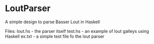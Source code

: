 # LoutParser
A simple design to parse Basser Lout in Haskell

Files: 
lout.hs - the parser itself
test.hs - an example of lout galleys using Haskell
ex.txt - a simple test file fo the lout parser
